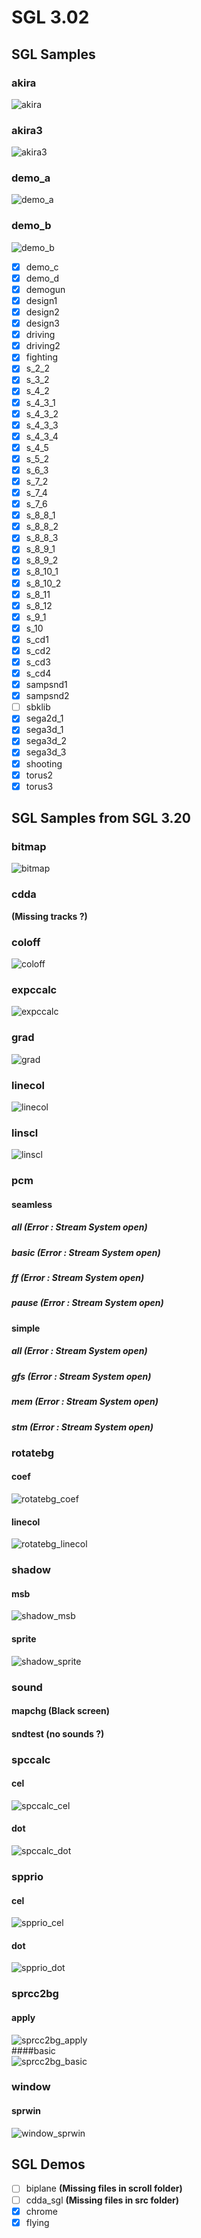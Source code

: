 
# SGL 3.02

## SGL Samples

### akira
![akira](./pics/akira.png)
### akira3
![akira3](./pics/akira3.png)
### demo_a
![demo_a](./pics/demo_a.png)
### demo_b
![demo_b](./pics/demo_b.png)
  - [x] demo_c
  - [x] demo_d
  - [x] demogun
  - [x] design1
  - [x] design2
  - [x] design3
  - [x] driving
  - [x] driving2
  - [x] fighting
  - [x] s_2_2
  - [x] s_3_2
  - [x] s_4_2
  - [x] s_4_3_1
  - [x] s_4_3_2
  - [x] s_4_3_3
  - [x] s_4_3_4
  - [x] s_4_5
  - [x] s_5_2
  - [x] s_6_3
  - [x] s_7_2
  - [x] s_7_4
  - [x] s_7_6
  - [x] s_8_8_1
  - [x] s_8_8_2
  - [x] s_8_8_3
  - [x] s_8_9_1
  - [x] s_8_9_2
  - [x] s_8_10_1
  - [x] s_8_10_2
  - [x] s_8_11
  - [x] s_8_12
  - [x] s_9_1
  - [x] s_10
  - [x] s_cd1  
  - [x] s_cd2
  - [x] s_cd3
  - [x] s_cd4
  - [x] sampsnd1
  - [x] sampsnd2  
  - [ ] sbklib
  - [x] sega2d_1
  - [x] sega3d_1
  - [x] sega3d_2
  - [x] sega3d_3
  - [x] shooting
  - [x] torus2
  - [x] torus3
## SGL Samples from SGL 3.20
### bitmap
![bitmap](./pics/bitmap.png)  
### cdda
**(Missing tracks ?)**
### coloff
![coloff](./pics/coloff.png)  
### expccalc
![expccalc](./pics/expccalc.png)  
### grad
![grad](./pics/grad.png)  
### linecol
![linecol](./pics/linecol.png)  
### linscl
![linscl](./pics/linscl.png)  
### pcm
#### seamless
##### all **(Error : Stream System open)**
##### basic **(Error : Stream System open)**      
##### ff **(Error : Stream System open)**     
##### pause **(Error : Stream System open)**                 
#### simple
##### all **(Error : Stream System open)**
##### gfs **(Error : Stream System open)**      
##### mem **(Error : Stream System open)**     
##### stm **(Error : Stream System open)**   
### rotatebg
#### coef
![rotatebg_coef](./pics/rotatebg_coef.png)
#### linecol    
![rotatebg_linecol](./pics/rotatebg_linecol.png)  
### shadow    
#### msb
![shadow_msb](./pics/shadow_msb.png)  
#### sprite
![shadow_sprite](./pics/shadow_sprite.png)  
### sound    
#### mapchg **(Black screen)**
#### sndtest **(no sounds ?)**
### spccalc
#### cel
![spccalc_cel](./pics/spccalc_cel.png)  
#### dot  
![spccalc_dot](./pics/spccalc_dot.png)  
### spprio
#### cel
![spprio_cel](./pics/spprio_cel.png)  
#### dot    
![spprio_dot](./pics/spprio_dot.png)  
### sprcc2bg
#### apply
![sprcc2bg_apply](./pics/sprcc2bg_apply.png)  
####basic     
![sprcc2bg_basic](./pics/sprcc2bg_basic.png)   
### window
#### sprwin
![window_sprwin](./pics/window_sprwin.png)  

## SGL Demos

  - [ ] biplane **(Missing files in scroll folder)**
  - [ ] cdda_sgl **(Missing files in src folder)**
  - [x] chrome
  - [x] flying
